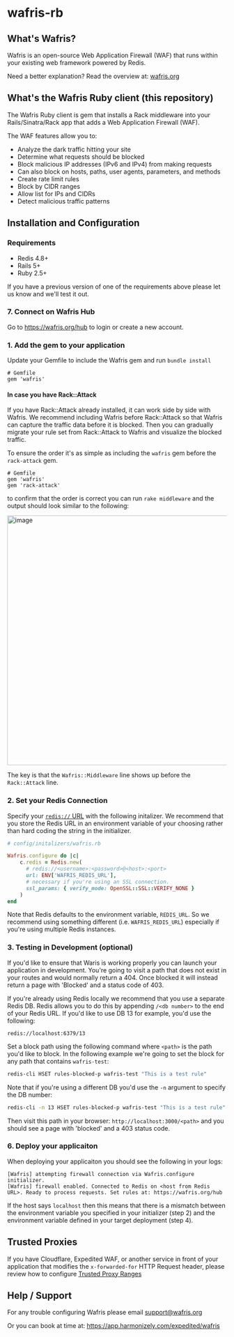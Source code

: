 # wafris-rb

## What's Wafris?
Wafris is an open-source Web Application Firewall (WAF) that runs within your existing web framework powered by Redis.

Need a better explanation? Read the overview at: [wafris.org](https://wafris.org)

## What's the Wafris Ruby client (this repository)

The Wafris Ruby client is gem that installs a Rack middleware into your Rails/Sinatra/Rack app that adds a Web Application Firewall (WAF).

The WAF features allow you to:

- Analyze the dark traffic hitting your site
- Determine what requests should be blocked
- Block malicious IP addresses (IPv6 and IPv4) from making requests
- Can also block on hosts, paths, user agents, parameters, and methods
- Create rate limit rules
- Block by CIDR ranges
- Allow list for IPs and CIDRs
- Detect malicious traffic patterns

## Installation and Configuration

### Requirements
- Redis 4.8+
- Rails 5+
- Ruby 2.5+

If you have a previous version of one of the requirements above please let us know and we'll test it out.

### 7. Connect on Wafris Hub

Go to https://wafris.org/hub to login or create a new account.

### 1. Add the gem to your application

Update your Gemfile to include the Wafris gem and run `bundle install`

```
# Gemfile
gem 'wafris'
```

#### In case you have Rack::Attack

If you have Rack::Attack already installed, it can work side by side with Wafris. We recommend including Wafris before Rack::Attack so that Wafris can capture the traffic data before it is blocked.
Then you can gradually migrate your rule set from Rack::Attack to Wafris and visualize the blocked traffic.

To ensure the order it's as simple as including the `wafris` gem before the `rack-attack` gem.

```
# Gemfile
gem 'wafris'
gem 'rack-attack'
```

to confirm that the order is correct you can run `rake middleware` and the output should look similar to the following:

<img width="573" alt="image" src="https://github.com/Wafris/wafris-rb/assets/155443/2dd9f5dc-58e6-40c2-96b6-f7b97267a039">

The key is that the `Wafris::Middleware` line shows up before the `Rack::Attack` line.

### 2. Set your Redis Connection

Specify your [`redis://` URL][redis-url] with the following initalizer. We recommend that you store the Redis URL in an
environment variable of your choosing rather than hard coding the string in the initializer.

```ruby
# config/initalizers/wafris.rb

Wafris.configure do |c|
    c.redis = Redis.new(
      # redis://<username>:<password>@<host>:<port>
      url: ENV['WAFRIS_REDIS_URL'],
      # necessary if you're using an SSL connection.
      ssl_params: { verify_mode: OpenSSL::SSL::VERIFY_NONE }
    )
end
```

Note that Redis defaults to the environment variable, `REDIS_URL`. So we recommend using something different (i.e. `WAFRIS_REDIS_URL`) especially if you're using multiple Redis instances.

### 3. Testing in Development (optional)

If you'd like to ensure that Waris is working properly you can launch your application in development. You're going to visit a path
that does not exist in your routes and would normally return a 404. Once blocked it will instead return a page with 'Blocked' and
a status code of 403.

If you're already using Redis locally we recommend that you use a separate Redis DB. Redis allows you to do this by appending
`/<db number>` to the end of your Redis URL. If you'd like to use DB 13 for example, you'd use the following:

```
redis://localhost:6379/13
```

Set a block path using the following command where `<path>` is the path you'd like to block. In the following example we're going to set
the block for any path that contains `wafris-test`:

```sh
redis-cli HSET rules-blocked-p wafris-test "This is a test rule"
```

Note that if you're using a different DB you'd use the `-n` argument to specify the DB number:

```sh
redis-cli -n 13 HSET rules-blocked-p wafris-test "This is a test rule"
```

Then visit this path in your browser: `http://localhost:3000/<path>` and you should see a page with
'blocked' and a 403 status code.

### 6. Deploy your applicaiton

When deploying your applicaiton you should see the following in your logs:

```
[Wafris] attempting firewall connection via Wafris.configure initializer.
[Wafris] firewall enabled. Connected to Redis on <host from Redis URL>. Ready to process requests. Set rules at: https://wafris.org/hub
```

If the host says `localhost` then this means that there is a mismatch between the environment variable you specified in your initializer (step 2) and the environment variable defined in your target deployment (step 4).

## Trusted Proxies

If you have Cloudflare, Expedited WAF, or another service in front of your application that modifies the `x-forwarded-for` HTTP Request header, please review how to configure [Trusted Proxy Ranges](docs/trusted-proxies.md)

## Help / Support

For any trouble configuring Wafris please email [support@wafris.org](mailto:support@wafris.org)

Or you can book at time at: https://app.harmonizely.com/expedited/wafris

<img src='https://uptimer.expeditedsecurity.com/wafris-rb' width='0' height='0'>

[redis-url]:         https://www.iana.org/assignments/uri-schemes/prov/redis
